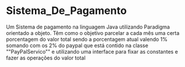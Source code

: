 # Sistema_De_Pagamento
Um Sistema de pagamento na linguagem Java utilizando Paradigma orientado a objeto. Têm como o objetivo parcelar a cada mês uma certa porcentagem do valor total sendo a porcentagem atual valendo 1% somando com os 2% do paypal que está contido na classe ""PayPalServico"" e utilizando uma interface para fixar as constantes e fazer as operações do valor total 
